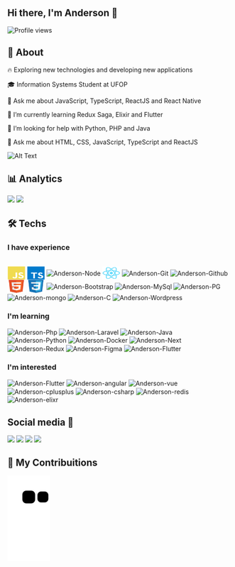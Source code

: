 ## Hi there, I'm Anderson 👋
<p align="left"> <img src="https://komarev.com/ghpvc/?username=andersondev96&color=blue" alt="Profile views" /> </p>

  
  ## 👤 About
  
  🔥 Exploring new technologies and developing new applications
  
  🎓 Information Systems Student at UFOP
  
  💬 Ask me about JavaScript, TypeScript, ReactJS and React Native
  
  🌱 I’m currently learning Redux Saga, Elixir and Flutter
  
  🤔 I’m looking for help with Python, PHP and Java
  
  💬 Ask me about HTML, CSS, JavaScript, TypeScript and ReactJS
  
   
   ![Alt Text](https://media.giphy.com/media/qgQUggAC3Pfv687qPC/giphy.gif)
     

   
   ## 📊 Analytics

<div>
  <a href="https://github.com/andersondev96">
  <img height="180em" src="https://github-readme-stats.vercel.app/api?username=andersondev96&show_icons=true&theme=tokyonight&include_all_commits=true&count_private=true"/></a>
  <a href="https://github.com/andersondev96">
  <img height="180em" src="https://github-readme-stats.vercel.app/api/top-langs/?username=andersondev96&layout=compact&langs_count=7&theme=tokyonight"/>
  </a>
</div>

## 🛠 Techs

### I have experience 
  
 <div style="display: inline_block"><br>
  <img align="center" alt="Anderson-Js" height="30" width="40" src="https://raw.githubusercontent.com/devicons/devicon/master/icons/javascript/javascript-plain.svg">
  <img align="center" alt="Anderson-Ts" height="30" width="40" src="https://raw.githubusercontent.com/devicons/devicon/master/icons/typescript/typescript-plain.svg">
  <img align="center" alt="Anderson-Node" height="30" width="40" src="https://cdn.jsdelivr.net/gh/devicons/devicon/icons/nodejs/nodejs-original.svg" />
   <img align="center" alt="Anderson-React" height="30" width="40" src="https://raw.githubusercontent.com/devicons/devicon/master/icons/react/react-original.svg">
  <img align="center" alt="Anderson-Git" height="30" width="40" src="https://cdn.jsdelivr.net/gh/devicons/devicon/icons/git/git-original.svg" />
  <img align="center" alt="Anderson-Github" height="30" width="40" src="https://cdn.jsdelivr.net/gh/devicons/devicon/icons/github/github-original.svg" />
  <img align="center" alt="Anderson-HTML" height="30" width="40" src="https://raw.githubusercontent.com/devicons/devicon/master/icons/html5/html5-original.svg">
  <img align="center" alt="Anderson-CSS" height="30" width="40" src="https://raw.githubusercontent.com/devicons/devicon/master/icons/css3/css3-original.svg">
  <img align="center" alt="Anderson-Bootstrap" height="30" width="40" src="https://cdn.jsdelivr.net/gh/devicons/devicon/icons/bootstrap/bootstrap-plain.svg">
  <img align="center" alt="Anderson-MySql" height="30" width="40" src="https://cdn.jsdelivr.net/gh/devicons/devicon/icons/mysql/mysql-original-wordmark.svg">
  <img align="center" alt="Anderson-PG" height="30" width="40" src="https://cdn.jsdelivr.net/gh/devicons/devicon/icons/postgresql/postgresql-original.svg" />
  <img align="center" alt="Anderson-mongo" height="30" width="40" src="https://cdn.jsdelivr.net/gh/devicons/devicon/icons/mongodb/mongodb-original.svg" />
  <img align="center" alt="Anderson-C" height="30" width="40" src="https://cdn.jsdelivr.net/gh/devicons/devicon/icons/c/c-original.svg" />
  <img align="center" alt="Anderson-Wordpress" height="30" width="40" src="https://cdn.jsdelivr.net/gh/devicons/devicon/icons/wordpress/wordpress-original.svg" />

  
  ### I'm learning
  
  <img align="center" alt="Anderson-Php" height="30" width="40" src="https://cdn.jsdelivr.net/gh/devicons/devicon/icons/php/php-original.svg">
  <img align="center" alt="Anderson-Laravel" height="30" width="40" src="https://cdn.jsdelivr.net/gh/devicons/devicon/icons/laravel/laravel-plain.svg" />
  <img align="center" alt="Anderson-Java" height="30" width="40" src="https://cdn.jsdelivr.net/gh/devicons/devicon/icons/java/java-original-wordmark.svg">
  <img align="center" alt="Anderson-Python" height="30" width="40" src="https://cdn.jsdelivr.net/gh/devicons/devicon/icons/python/python-original-wordmark.svg">
  <img align="center" alt="Anderson-Docker" height="30" width="40" src="https://cdn.jsdelivr.net/gh/devicons/devicon/icons/docker/docker-original.svg" />
  <img align="center" alt="Anderson-Next" height="30" width="40" src="https://cdn.jsdelivr.net/gh/devicons/devicon/icons/nextjs/nextjs-original.svg" />
  <img align="center" alt="Anderson-Redux" height="30" width="40" src="https://cdn.jsdelivr.net/gh/devicons/devicon/icons/redux/redux-original.svg" />
  <img align="center" alt="Anderson-Figma" height="30" width="40" src="https://cdn.jsdelivr.net/gh/devicons/devicon/icons/figma/figma-original.svg" />
  <img align="center" alt="Anderson-Flutter" height="30" width="40" src="https://cdn.jsdelivr.net/gh/devicons/devicon/icons/flutter/flutter-original.svg" />

  ### I'm interested
  
  <img align="center" alt="Anderson-Flutter" height="30" width="40" src="https://cdn.jsdelivr.net/gh/devicons/devicon/icons/amazonwebservices/amazonwebservices-original-wordmark.svg" />
  <img align="center" alt="Anderson-angular" height="30" width="40" src="https://cdn.jsdelivr.net/gh/devicons/devicon/icons/angularjs/angularjs-original.svg" />
  <img align="center" alt="Anderson-vue" height="30" width="40" src="https://cdn.jsdelivr.net/gh/devicons/devicon/icons/vuejs/vuejs-original-wordmark.svg" />
  <img align="center" alt="Anderson-cplusplus" height="30" width="40" src="https://cdn.jsdelivr.net/gh/devicons/devicon/icons/cplusplus/cplusplus-original.svg" />
  <img align="center" alt="Anderson-csharp" height="30" width="40" src="https://cdn.jsdelivr.net/gh/devicons/devicon/icons/csharp/csharp-original.svg" />
  <img align="center" alt="Anderson-redis" height="30" width="40" src="https://cdn.jsdelivr.net/gh/devicons/devicon/icons/redis/redis-original.svg" />
  <img align="center" alt="Anderson-elixr" height="30" width="40" src="https://cdn.jsdelivr.net/gh/devicons/devicon/icons/elixir/elixir-original.svg" />


</div>
  
  ##

<!--

🔭  I currently work with Full Stack development, mainly in Node JS, React JS and React Native.

🌱  I am also a specialist in JavaScript, TypeScript and mobile development.

📚 I am currently focused on improving my studies in Node JS, React JS and React Native.

🎓 I am graduating from the 5th period of Information Systems.

💻 I also work with web development at Visão Tecnologia e Sistemas :green_heart:.
-->




## Social media :iphone:

<div> 
  <a href="https://instagram.com/anderson_ff13" target="_blank"><img src="https://img.shields.io/badge/-Instagram-%23E4405F?style=for-the-badge&logo=instagram&logoColor=white" target="_blank"></a>
  <a href = "mailto:andersonfferreira96@gmail.com.br"><img src="https://img.shields.io/badge/-Gmail-%23333?style=for-the-badge&logo=gmail&logoColor=white" target="_blank"></a>
  <a href="https://twitter.com/Anderson130996" target="_blank"><img src="https://img.shields.io/badge/-Twitter-%231DA1F2?style=for-the-badge&logo=twitter&logoColor=white" target="_blank"></a> 
    <a href="https://www.linkedin.com/in/anderson-fernandes96/" target="_blank"><img src="https://img.shields.io/badge/-LinkedIn-%230077B5?style=for-the-badge&logo=linkedin&logoColor=white" target="_blank"></a> 
  
  <br>
  
  ## 🤝 My Contribuitions
  
  ![Snake animation](https://github.com/andersondev96/andersondev96/blob/output/github-contribution-grid-snake.svg)

  

<!--
**andersondev96/andersondev96** is a ✨ _special_ ✨ repository because its `README.md` (this file) appears on your GitHub profile.

Here are some ideas to get you started:

- 🔭 I’m currently working on ...
- 🌱 I’m currently learning ...
- 👯I’m looking to collaborate  ...
- 🤔 I’m looking for help with ...
- 💬 Ask me about ...
- 📫 How to reach me: ...
- 😄 Pronouns: ...
- ⚡ Fun fact: ...
-->
